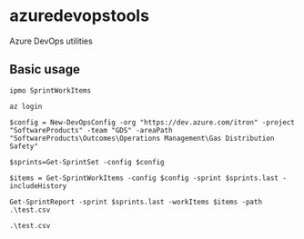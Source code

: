 # azuredevopstools
Azure DevOps utilities

## Basic usage
    ipmo SprintWorkItems
    
    az login

    $config = New-DevOpsConfig -org "https://dev.azure.com/itron" -project "SoftwareProducts" -team "GDS" -areaPath "SoftwareProducts\Outcomes\Operations Management\Gas Distribution Safety"
 
    $sprints=Get-SprintSet -config $config

    $items = Get-SprintWorkItems -config $config -sprint $sprints.last -includeHistory

    Get-SprintReport -sprint $sprints.last -workItems $items -path .\test.csv

    .\test.csv
